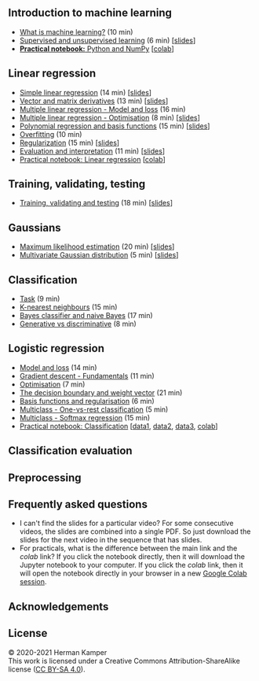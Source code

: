 
Introduction to machine learning
--------------------------------
- [What is machine learning?](https://youtu.be/zVNmaVwistc) (10 min)
- [Supervised and unsupervised learning](https://youtu.be/Ep0TIg88UtM) (6 min) [[slides](slides/intro_to_ml-crop.pdf)]
- [**Practical notebook:** Python and NumPy](practicals/python_numpy/python_numpy.ipynb) [[colab](https://colab.research.google.com/github/kamperh/data414/blob/main/practicals/python_numpy/python_numpy.ipynb)]


Linear regression
-----------------
- [Simple linear regression](https://youtu.be/L5-lxSGO9bM) (14 min) [[slides](slides/simple_linear_regression-crop.pdf)]
- [Vector and matrix derivatives](https://youtu.be/FCWrduAxf-Q) (13 min) [[slides](slides/vector_matrix_derivatives-crop.pdf)]
- [Multiple linear regression - Model and loss](https://youtu.be/zu34zcyAFzU) (16 min)
- [Multiple linear regression - Optimisation](https://youtu.be/QHgjzFm6vnU) (8 min) [[slides](slides/multiple_linear_regression-crop.pdf)]
- [Polynomial regression and basis functions](https://youtu.be/TSFMepJbHa0) (15 min) [[slides](slides/regression_basis_functions-crop.pdf)]
- [Overfitting](https://youtu.be/S7B3LQJrU0w) (10 min)
- [Regularization](https://youtu.be/Zojp8z8GD8c) (15 min) [[slides](slides/overfitting_regularisation-crop.pdf)]
- [Evaluation and interpretation](https://youtu.be/4hkZiGk66J8) (11 min) [[slides](slides/regression_evaluation_interpretation-crop.pdf)]
- [Practical notebook: Linear regression](practicals/linear_regression/data414_linear_regression.ipynb) [[colab](https://colab.research.google.com/github/kamperh/data414/blob/main/practicals/linear_regression/data414_linear_regression.ipynb)]


Training, validating, testing
-----------------------------
- [Training, validating and testing](https://youtu.be/aXRDdjK-hI4) (18 min) [[slides](slides/train_val_test-crop.pdf)]


Gaussians
---------
- [Maximum likelihood estimation](https://youtu.be/i6Rp0eiINgM) (20 min) [[slides](slides/maximum_likelihood-crop.pdf)]
- [Multivariate Gaussian distribution](https://youtu.be/azrTdjrA2bU) (5 min) [[slides](slides/multivariate_gaussian-crop.pdf)]


Classification
--------------
- [Task](https://youtu.be/RqNaY7gnMP8) (9 min)
- [K-nearest neighbours](https://youtu.be/73YHJwp71hk) (15 min)
- [Bayes classifier and naive Bayes](https://youtu.be/AaOTx_eLGZ0) (17 min)
- [Generative vs discriminative](https://youtu.be/kizDqj9d2OM) (8 min)


Logistic regression
-------------------
- [Model and loss](https://youtu.be/nS6YewQAK7I) (14 min)
- [Gradient descent - Fundamentals](https://youtu.be/BlnLoqn3ZBo) (11 min)
- [Optimisation](https://youtu.be/SLhx32b7I3A) (7 min)
- [The decision boundary and weight vector](https://youtu.be/fPT8VeuFRkU) (21 min)
- [Basis functions and regularisation](https://youtu.be/D_rIX0xaYno) (6 min)
- [Multiclass - One-vs-rest classification](https://youtu.be/EYXSve6T5BU) (5 min)
- [Multiclass - Softmax regression](https://youtu.be/hYBwBmojXoU) (15 min)
- [Practical notebook: Classification](practicals/classification/data414_classification.ipynb) [[data1](practicals/classification/admissions.csv), [data2](practicals/classification/default.csv), [data3](practicals/classification/microchip.csv), [colab](https://colab.research.google.com/github/kamperh/data414/blob/main/practicals/classification/data414_classification.ipynb)]


Classification evaluation
-------------------------


Preprocessing
-------------


Frequently asked questions
--------------------------
- I can't find the slides for a particular video? For some consecutive videos,
  the slides are combined into a single PDF. So just download the slides for
  the next video in the sequence that has slides.
- For practicals, what is the difference between the main link and the *colab*
  link? If you click the notebook directly, then it will download the Jupyter
  notebook to your computer. If you click the *colab* link, then it will open
  the notebook directly in your browser in a new [Google Colab
  session](https://colab.research.google.com/).


Acknowledgements
----------------



License
-------
&copy; 2020-2021 Herman Kamper  
This work is licensed under a Creative Commons Attribution-ShareAlike
license ([CC BY-SA 4.0](http://creativecommons.org/licenses/by-sa/4.0/)).
